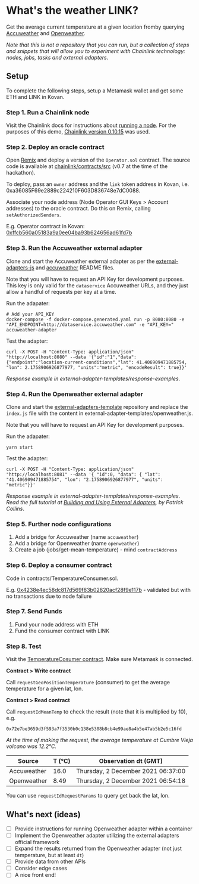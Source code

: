 # What's the weather LINK?

Get the average current temperature at a given location fromby querying [Accuweather](http://apidev.accuweather.com/developers/) and [Openweather](https://openweathermap.org/current).

*Note that this is not a repository that you can run, but a collection of steps and snippets that will allow you to experiment with Chainlink technology: nodes, jobs, tasks and external adapters*.

## Setup

To complete the following steps, setup a Metamask wallet and get some ETH and LINK in Kovan.

### Step 1. Run a Chainlink node

Visit the Chainlink docs for instructions about [running a node](https://docs.chain.link/docs/running-a-chainlink-node/). For the purposes of this demo, [Chainlink version 0.10.15](https://github.com/smartcontractkit/chainlink/releases/tag/v0.10.15) was used.

### Step 2. Deploy an oracle contract

Open [Remix](https://remix.ethereum.org/) and deploy a version of the `Operator.sol` contract. The source code is available at [chainlink/contracts/src](https://github.com/smartcontractkit/chainlink/tree/develop/contracts/src) (v0.7 at the time of the hackathon).

To deploy, pass an `owner` address and the `link` token address in Kovan, i.e. 0xa36085F69e2889c224210F603D836748e7dC0088.

Associate your node address (Node Operator GUI Keys > Account addresses) to the oracle contract. Do this on Remix, calling `setAuthorizedSenders`.

E.g. Operator contract in Kovan: [0xffcb560a05183a9a0ee04ba93b624656ad61fd7b](https://kovan.etherscan.io/address/0xffcb560a05183a9a0ee04ba93b624656ad61fd7b)

### Step 3. Run the Accuweather external adapter

Clone and start the Accuweather external adapter as per the [external-adapters-js](https://github.com/smartcontractkit/external-adapters-js) and [accuweather](https://github.com/smartcontractkit/external-adapters-js/tree/develop/packages/sources/accuweather) README files.

Note that you will have to request an API Key for development purposes. This key is only valid for the `dataservice` Accuweather URLs, and they just allow a handful of requests per key at a time.

Run the adapater:

```
# Add your API_KEY
docker-compose -f docker-compose.generated.yaml run -p 8080:8080 -e "API_ENDPOINT=http://dataservice.accuweather.com" -e "API_KEY=" accuweather-adapter
```

Test the adapter:

```
curl -X POST -H "Content-Type: application/json" "http://localhost:8080" --data '{"id":"1","data":{"endpoint":"location-current-conditions","lat": 41.406909471885754, "lon": 2.1758906926877977, "units":"metric", "encodeResult": true}}'
```

*Response example in external-adapter-templates/response-examples*.

### Step 4. Run the Openweather external adapter

Clone and start the [external-adapters-template](https://github.com/thodges-gh/CL-EA-NodeJS-Template) repository and replace the `index.js` file with the content in external-adapter-templates/openweather.js.

Note that you will have to request an API Key for development purposes.

Run the adapater:

```
yarn start
```

Test the adapter:

```
curl -X POST -H "Content-Type: application/json" "http://localhost:8081" --data '{ "id":0, "data": { "lat": "41.406909471885754", "lon": "2.1758906926877977", "units": "metric"}}'
```

*Response example in external-adapter-templates/response-examples*.
*Read the full tutorial at [Building and Using External Adapters](https://blog.chain.link/build-and-use-external-adapters/?_ga=2.265889231.1547695959.1637401718-1284471972.1628164264), by Patrick Collins*.

### Step 5. Further node configurations

1. Add a bridge for Accuweather (name `accuweather`)
2. Add a bridge for Openweather (name `openweather`)
3. Create a job (jobs/get-mean-temperature) - mind `contractAddress`

### Step 6. Deploy a consumer contract

Code in contracts/TemperatureConsumer.sol.

E.g. [0x4238e4ec58dc817d569f83b02820acf28f9e117b](https://kovan.etherscan.io/address/0x4238e4ec58dc817d569f83b02820acf28f9e117b) - validated but with no transactions due to node failure

### Step 7. Send Funds

1. Fund your node address with ETH
2. Fund the consumer contract with LINK

### Step 8. Test

Visit the [TemperatureCosumer contract](https://kovan.etherscan.io/address/0x4238e4ec58dc817d569f83b02820acf28f9e117b). Make sure Metamask is connected.

**Contract > Write contract**

Call `requestGeoPositionTemperature` (consumer) to get the average temperature for a given lat, lon.

**Contract > Read contract**

Call `requestIdMeanTemp` to check the result (note that it is multiplied by 10), e.g.

```
0x72e7be3659d3f593a7f3530b0c138e5308b8cb4e99ae8a4b5e47ab5b2e5c16fd
```

*At the time of making the request, the average temperature at Cumbre Vieja volcano was 12.2°C.*

| Source | T (°C) | Observation dt (GMT) |
| --- | --- | --- |
| Accuweather | 16.0 |  Thursday, 2 December 2021 06:37:00 |
| Openweather | 8.49 |  Thursday, 2 December 2021 06:54:18 |

You can use `requestIdRequestParams` to query get back the lat, lon.

## What's next (ideas)

- [ ] Provide instructions for running Openweather adapter within a container
- [ ] Implement the Openweather adapter utilizing the external adapters official framework
- [ ] Expand the results returned from the Openweather adapter (not just temperature, but at least `dt`)
- [ ] Provide data from other APIs
- [ ] Consider edge cases
- [ ] A nice front end!

